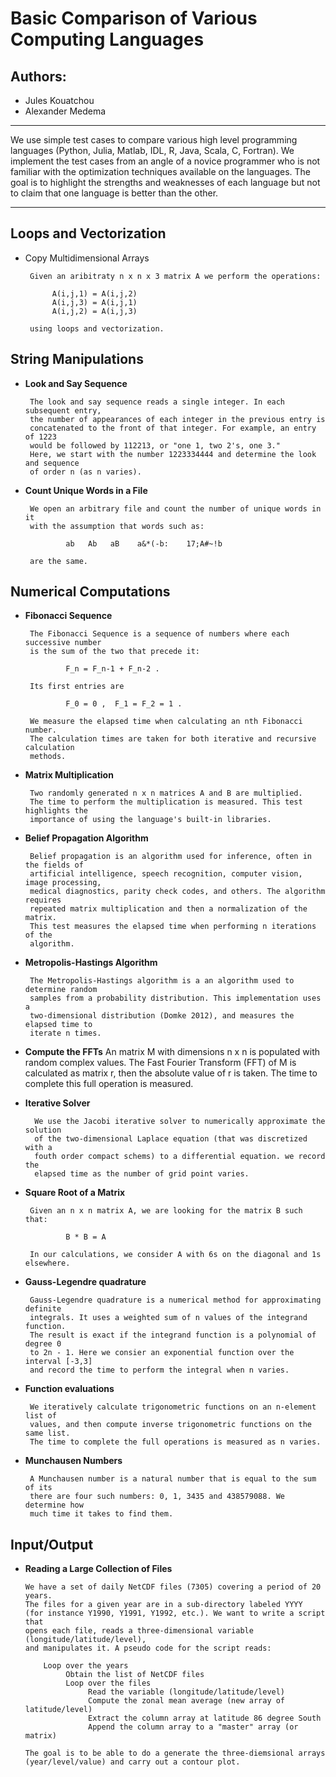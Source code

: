 # Basic Comparison of Various Computing Languages

## Authors:

- Jules Kouatchou
- Alexander Medema

---

We use simple test cases to compare various high level programming languages
(Python, Julia, Matlab, IDL, R, Java, Scala, C, Fortran).
We implement the test cases from an angle of a novice programmer who is not
familiar with the optimization techniques available on the languages.
The goal is to highlight the strengths and weaknesses of each language but not
to claim that one language is better than the other.




---

## Loops and Vectorization

 * Copy Multidimensional Arrays
 
        Given an aribitraty n x n x 3 matrix A we perform the operations:
         
             A(i,j,1) = A(i,j,2)
             A(i,j,3) = A(i,j,1)
             A(i,j,2) = A(i,j,3)
        
        using loops and vectorization.
        


## String Manipulations

 * **Look and Say Sequence**
 
        The look and say sequence reads a single integer. In each subsequent entry,
        the number of appearances of each integer in the previous entry is
        concatenated to the front of that integer. For example, an entry of 1223
        would be followed by 112213, or "one 1, two 2's, one 3."
        Here, we start with the number 1223334444 and determine the look and sequence
        of order n (as n varies).

 * **Count Unique Words in a File**
 
        We open an arbitrary file and count the number of unique words in it
        with the assumption that words such as:
        
                ab   Ab   aB    a&*(-b:    17;A#~!b
                
        are the same.

## Numerical Computations

 * **Fibonacci Sequence**
 
        The Fibonacci Sequence is a sequence of numbers where each successive number
        is the sum of the two that precede it:

                F_n = F_n-1 + F_n-2 .

        Its first entries are

                F_0 = 0 ,  F_1 = F_2 = 1 .

        We measure the elapsed time when calculating an nth Fibonacci number.
        The calculation times are taken for both iterative and recursive calculation
        methods.

 * **Matrix Multiplication**
 
        Two randomly generated n x n matrices A and B are multiplied.
        The time to perform the multiplication is measured. This test highlights the
        importance of using the language's built-in libraries.

 * **Belief Propagation Algorithm**
 
        Belief propagation is an algorithm used for inference, often in the fields of
        artificial intelligence, speech recognition, computer vision, image processing,
        medical diagnostics, parity check codes, and others. The algorithm requires
        repeated matrix multiplication and then a normalization of the matrix.
        This test measures the elapsed time when performing n iterations of the
        algorithm.


 * **Metropolis-Hastings Algorithm**
 
        The Metropolis-Hastings algorithm is a an algorithm used to determine random
        samples from a probability distribution. This implementation uses a
        two-dimensional distribution (Domke 2012), and measures the elapsed time to
        iterate n times.

 * **Compute the FFTs**
        An matrix M with dimensions n x n is populated with random complex values.
        The Fast Fourier Transform (FFT) of M is calculated as matrix r, then
        the absolute value of r is taken. The time to complete this full operation
        is measured.

* **Iterative Solver**

        We use the Jacobi iterative solver to numerically approximate the solution
        of the two-dimensional Laplace equation (that was discretized with a
        fouth order compact schems) to a differential equation. we record the
        elapsed time as the number of grid point varies.

 * **Square Root of a Matrix**
 
        Given an n x n matrix A, we are looking for the matrix B such that:
        
                B * B = A
                
        In our calculations, we consider A with 6s on the diagonal and 1s elsewhere.


 * **Gauss-Legendre quadrature**
 
        Gauss-Legendre quadrature is a numerical method for approximating definite
        integrals. It uses a weighted sum of n values of the integrand function.
        The result is exact if the integrand function is a polynomial of degree 0
        to 2n - 1. Here we consier an exponential function over the interval [-3,3]
        and record the time to perform the integral when n varies.

 * **Function evaluations**
 
        We iteratively calculate trigonometric functions on an n-element list of
        values, and then compute inverse trigonometric functions on the same list.
        The time to complete the full operations is measured as n varies.

 * **Munchausen Numbers**
 
        A Munchausen number is a natural number that is equal to the sum of its
        there are four such numbers: 0, 1, 3435 and 438579088. We determine how
        much time it takes to find them.

## Input/Output

 * **Reading a Large Collection of Files**
 
       We have a set of daily NetCDF files (7305) covering a period of 20 years.
       The files for a given year are in a sub-directory labeled YYYY
       (for instance Y1990, Y1991, Y1992, etc.). We want to write a script that
       opens each file, reads a three-dimensional variable (longitude/latitude/level),
       and manipulates it. A pseudo code for the script reads:

           Loop over the years
                Obtain the list of NetCDF files
                Loop over the files
                     Read the variable (longitude/latitude/level)
                     Compute the zonal mean average (new array of latitude/level)
                     Extract the column array at latitude 86 degree South
                     Append the column array to a "master" array (or matrix)

       The goal is to be able to do a generate the three-diemsional arrays
       (year/level/value) and carry out a contour plot.

